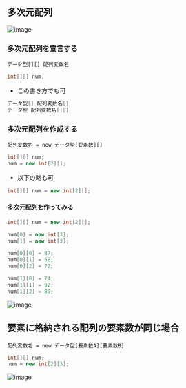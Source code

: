 ## 多次元配列
![image](https://user-images.githubusercontent.com/45380191/187387784-a413f302-ef28-46c8-a8c5-0915000c8f36.png)

### 多次元配列を宣言する
` データ型[][] 配列変数名 `
```java
int[][] num;
```
- この書き方でも可
```java
データ型[] 配列変数名[]
データ型 配列変数名[][]
```
### 多次元配列を作成する
`配列変数名 = new データ型[要素数][]`
```java
int[][] num;
num = new int[2][];
```
- 以下の略も可
```java
int[][] num = new int[2][];
```

#### 多次元配列を作ってみる
```java
int[][] num = new int[2][];

num[0] = new int[3];
num[1] = new int[3];

num[0][0] = 87;
num[0][1] = 58;
num[0][2] = 72;

num[1][0] = 74;
num[1][1] = 92;
num[1][2] = 80;
```
![image](https://user-images.githubusercontent.com/45380191/187388679-fae77b44-0e2f-4a3e-b00c-40a06a83506f.png)

## 要素に格納される配列の要素数が同じ場合
`配列変数名 = new データ型[要素数A][要素数B]`
```java
int[][] num;
num = new int[2][3];
```
![image](https://user-images.githubusercontent.com/45380191/187388922-de88b6e8-2ab2-4946-a57b-385a1415b3b8.png)
